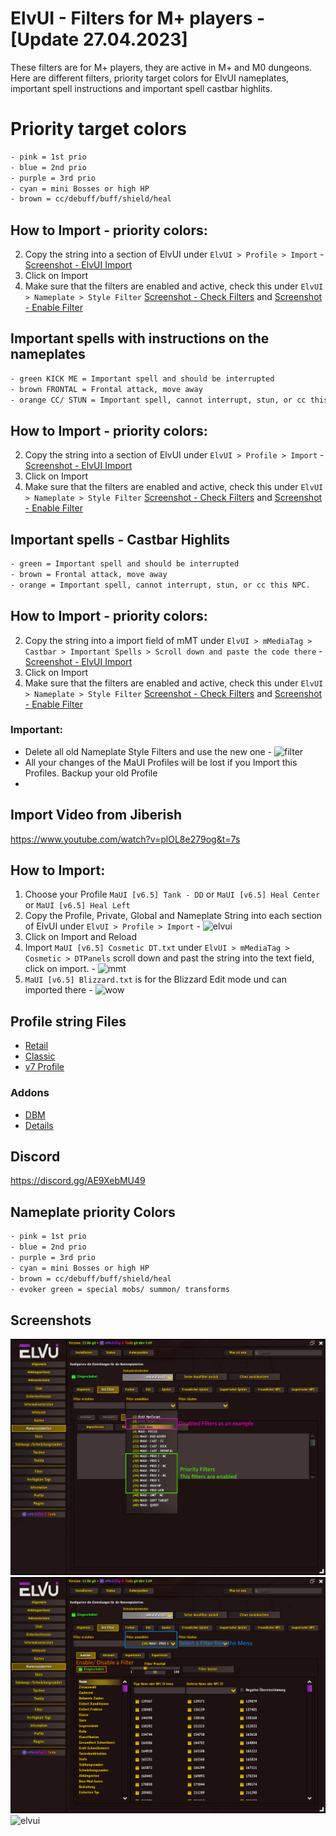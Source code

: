 # ElvUI - Filters for M+ players - [Update 27.04.2023]

These filters are for M+ players, they are active in M+ and M0 dungeons. Here are different filters, priority target colors for ElvUI nameplates, important spell instructions and important spell castbar highlits.

# Priority target colors
```bash
- pink = 1st prio
- blue = 2nd prio
- purple = 3rd prio
- cyan = mini Bosses or high HP
- brown = cc/debuff/buff/shield/heal
```

## How to Import - priority colors:
2. Copy the string into a section of ElvUI under `ElvUI > Profile > Import` - [Screenshot - ElvUI Import](https://github.com/mBlinkii/MaUI-ElvUI-Profile-Strings/blob/main/Screenshots/elvui.png)
3. Click on Import
4. Make sure that the filters are enabled and active, check this under `ElvUI > Nameplate > Style Filter` [Screenshot - Check Filters](https://github.com/mBlinkii/MaUI-ElvUI-Profile-Strings/blob/main/Screenshots/filter%20list.png) and [Screenshot - Enable Filter](https://github.com/mBlinkii/MaUI-ElvUI-Profile-Strings/blob/main/Screenshots/filter%20enable.png)



## Important spells with instructions on the nameplates
```bash
- green KICK ME = Important spell and should be interrupted
- brown FRONTAL = Frontal attack, move away
- orange CC/ STUN = Important spell, cannot interrupt, stun, or cc this NPC.
```

## How to Import - priority colors:
2. Copy the string into a section of ElvUI under `ElvUI > Profile > Import` - [Screenshot - ElvUI Import](https://github.com/mBlinkii/MaUI-ElvUI-Profile-Strings/blob/main/Screenshots/elvui.png)
3. Click on Import
4. Make sure that the filters are enabled and active, check this under `ElvUI > Nameplate > Style Filter` [Screenshot - Check Filters](https://github.com/mBlinkii/MaUI-ElvUI-Profile-Strings/blob/main/Screenshots/filter%20list.png) and [Screenshot - Enable Filter](https://github.com/mBlinkii/MaUI-ElvUI-Profile-Strings/blob/main/Screenshots/filter%20enable.png)



## Important spells - Castbar Highlits
```bash
- green = Important spell and should be interrupted
- brown = Frontal attack, move away
- orange = Important spell, cannot interrupt, stun, or cc this NPC.
```

## How to Import - priority colors:
2. Copy the string into a import field of mMT under `ElvUI > mMediaTag > Castbar > Important Spells > Scroll down and paste the code there` - [Screenshot - ElvUI Import](https://github.com/mBlinkii/MaUI-ElvUI-Profile-Strings/blob/main/Screenshots/elvui.png)
3. Click on Import
4. Make sure that the filters are enabled and active, check this under `ElvUI > Nameplate > Style Filter` [Screenshot - Check Filters](https://github.com/mBlinkii/MaUI-ElvUI-Profile-Strings/blob/main/Screenshots/filter%20list.png) and [Screenshot - Enable Filter](https://github.com/mBlinkii/MaUI-ElvUI-Profile-Strings/blob/main/Screenshots/filter%20enable.png)



### Important:
- Delete all old Nameplate Style Filters and use the new one - ![filter](https://github.com/mBlinkii/MaUI-ElvUI-Profile-Strings/blob/main/Screenshots/filter.png)
- All your changes of the MaUI Profiles will be lost if you Import this Profiles. Backup your old Profile
- 
## Import Video from Jiberish
https://www.youtube.com/watch?v=plOL8e279og&t=7s

## How to Import:
1. Choose your Profile `MaUI [v6.5] Tank - DD` or `MaUI [v6.5] Heal Center` or `MaUI [v6.5] Heal Left`
2. Copy the Profile, Private, Global and Nameplate String into each section of ElvUI under `ElvUI > Profile > Import` - ![elvui](https://github.com/mBlinkii/MaUI-ElvUI-Profile-Strings/blob/main/Screenshots/elvui.png)
3. Click on Import and Reload
4. Import `MaUI [v6.5] Cosmetic DT.txt` under `ElvUI > mMediaTag > Cosmetic > DTPanels` scroll down and past the string into the text field, click on import. - ![mmt](https://github.com/mBlinkii/MaUI-ElvUI-Profile-Strings/blob/main/Screenshots/mmt.png)
5. `MaUI [v6.5] Blizzard.txt` is for the Blizzard Edit mode und can imported there - ![wow](https://github.com/mBlinkii/MaUI-ElvUI-Profile-Strings/blob/main/Screenshots/wow.png)

## Profile string Files
- [Retail](https://github.com/mBlinkii/MaUI-ElvUI-Profile-Strings/tree/main/v6%20Retail)
- [Classic](https://github.com/mBlinkii/MaUI-ElvUI-Profile-Strings/tree/main/v6%20Retail/Classic)
- [v7 Profile](https://github.com/mBlinkii/MaUI-ElvUI-Profile-Strings/tree/main/v7)

### Addons
 - [DBM](https://github.com/mBlinkii/MaUI-ElvUI-Profile-Strings/blob/main/v6%20Retail/DBM.txt)
 - [Details](https://github.com/mBlinkii/MaUI-ElvUI-Profile-Strings/blob/main/v6%20Retail/Details.txt)

## Discord
https://discord.gg/AE9XebMU49

## Nameplate priority Colors
```bash
- pink = 1st prio
- blue = 2nd prio
- purple = 3rd prio
- cyan = mini Bosses or high HP
- brown = cc/debuff/buff/shield/heal
- evoker green = special mobs/ summon/ transforms
```

## Screenshots
![filter list](https://github.com/mBlinkii/MaUI-ElvUI-Profile-Strings/blob/main/Screenshots/filter%20list.png)
![filter enable](https://github.com/mBlinkii/MaUI-ElvUI-Profile-Strings/blob/main/Screenshots/filter%20enable.png)
![elvui](https://github.com/mBlinkii/MaUI-ElvUI-Profile-Strings/blob/main/Screenshots/elvui.png)
